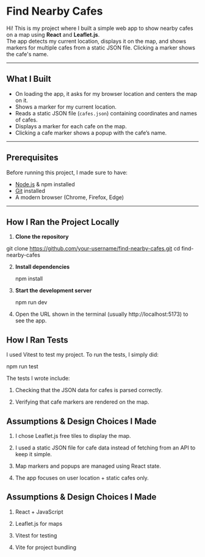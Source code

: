 # Find Nearby Cafes 

Hi! This is my project where I built a simple web app to show nearby cafes on a map using **React** and **Leaflet.js**.  
The app detects my current location, displays it on the map, and shows markers for multiple cafes from a static JSON file. Clicking a marker shows the cafe's name.

---

## What I Built

- On loading the app, it asks for my browser location and centers the map on it.
- Shows a marker for my current location.
- Reads a static JSON file (`cafes.json`) containing coordinates and names of cafes.
- Displays a marker for each cafe on the map.
- Clicking a cafe marker shows a popup with the cafe’s name.

---

## Prerequisites

Before running this project, I made sure to have:

- [Node.js](https://nodejs.org/en/) & npm installed
- [Git](https://git-scm.com/) installed
- A modern browser (Chrome, Firefox, Edge)

---

## How I Ran the Project Locally

1. **Clone the repository**

git clone https://github.com/your-username/find-nearby-cafes.git
cd find-nearby-cafes

2. **Install dependencies**
   
   npm install
   
3. **Start the development server**
   
   npm run dev
   
5. Open the URL shown in the terminal (usually http://localhost:5173) to see the app.

## How I Ran Tests
I used Vitest to test my project. To run the tests, I simply did:

npm run test


The tests I wrote include:

1. Checking that the JSON data for cafes is parsed correctly.

2. Verifying that cafe markers are rendered on the map.

## Assumptions & Design Choices I Made

1. I chose Leaflet.js free tiles to display the map.

2. I used a static JSON file for cafe data instead of fetching from an API to keep it simple.

3. Map markers and popups are managed using React state.

4. The app focuses on user location + static cafes only.

## Assumptions & Design Choices I Made

1. React + JavaScript

2. Leaflet.js for maps

3. Vitest for testing

4. Vite for project bundling

